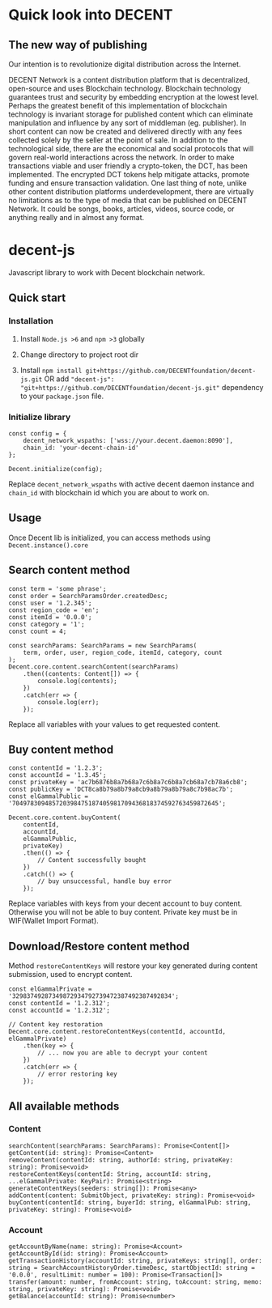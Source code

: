 # Quick look into DECENT

## The new way of publishing

 Our intention is to revolutionize digital distribution across the Internet.

 DECENT Network is a content distribution platform that is decentralized,
 open-source and uses Blockchain technology. Blockchain technology guarantees
 trust and security by embedding encryption at the lowest level.
 Perhaps the greatest benefit of this implementation of blockchain technology
 is invariant storage for published content which can eliminate manipulation
 and influence by any sort of middleman (eg. publisher). In short content can
 now be created and delivered directly with any fees collected solely by
 the seller at the point of sale. In addition to the technological side,
 there are the economical and social protocols that will govern real-world
 interactions across the network. In order to make transactions viable and
 user friendly a crypto-token, the DCT, has been implemented. The encrypted
 DCT tokens help mitigate attacks, promote funding and ensure transaction
 validation. One last thing of note, unlike other content distribution platforms
 underdevelopment, there are virtually no limitations as to the type of media that
 can be published on DECENT Network. It could be songs, books, articles, videos,
 source code, or anything really and in almost any format.


# decent-js

Javascript library to work with Decent blockchain network.


## Quick start

### Installation

 1. Install `Node.js >6` and `npm >3` globally
 
 2. Change directory to project root dir
 
 3. Install `npm install git+https://github.com/DECENTfoundation/decent-js.git` OR 
 add `"decent-js": "git+https://github.com/DECENTfoundation/decent-js.git"` dependency to your `package.json` file.
 
### Initialize library

    const config = {
        decent_network_wspaths: ['wss://your.decent.daemon:8090'],
        chain_id: 'your-decent-chain-id'
    };
    
    Decent.initialize(config);
    
Replace `decent_network_wspaths` with active decent daemon instance and `chain_id` with blockchain id which
you are about to work on.
<!-- [Init example](https://github.com/DECENTfoundation/decent-js/tree/master/examples/Init) -->

## Usage

Once Decent lib is initialized, you can access methods using `Decent.instance().core`

## Search content method
    
    const term = 'some phrase';
    const order = SearchParamsOrder.createdDesc;
    const user = '1.2.345';
    const region_code = 'en';
    const itemId = '0.0.0';
    const category = '1';
    const count = 4;
    
    const searchParams: SearchParams = new SearchParams(
        term, order, user, region_code, itemId, category, count
    );
    Decent.core.content.searchContent(searchParams)
        .then((contents: Content[]) => {
            console.log(contents);
        })
        .catch(err => {
            console.log(err);
        });

Replace all variables with your values to get requested content.
<!-- [Search example](https://github.com/DECENTfoundation/decent-js/tree/master/examples/SearchContent) -->


## Buy content method

    const contentId = '1.2.3';
    const accountId = '1.3.45';
    const privateKey = 'ac7b6876b8a7b68a7c6b8a7c6b8a7cb68a7cb78a6cb8';
    const publicKey = 'DCT8ca8b79a8b79a8cb9a8b79a8b79a8c7b98ac7b';
    const elGammalPublic = '704978309485720398475187405981709436818374592763459872645';
    
    Decent.core.content.buyContent(
        contentId,
        accountId,
        elGammalPublic,
        privateKey)
        .then(() => {
            // Content successfully bought
        })
        .catch(() => {
            // buy unsuccessful, handle buy error
        });
       
Replace variables with keys from your decent account to buy content. Otherwise you will not be 
able to buy content. Private key must be in WIF(Wallet Import Format).
<!-- [Buy example](https://github.com/DECENTfoundation/decent-js/tree/master/examples/BuyContent) -->

## Download/Restore content method
Method `restoreContentKeys` will restore your key generated during content submission, used to encrypt content. 

    const elGammalPrivate = '32983749287349872934792739472387492387492834';
    const contentId = '1.2.312';
    const accountId = '1.2.312';
    
    // Content key restoration
    Decent.core.content.restoreContentKeys(contentId, accountId, elGammalPrivate)
        .then(key => {
            // ... now you are able to decrypt your content
        })
        .catch(err => {
            // error restoring key
        });
        
<!-- [Download example](https://github.com/DECENTfoundation/decent-js/tree/master/examples/DownloadContent) -->


## All available methods

### Content

    searchContent(searchParams: SearchParams): Promise<Content[]> 
    getContent(id: string): Promise<Content> 
    removeContent(contentId: string, authorId: string, privateKey: string): Promise<void> 
    restoreContentKeys(contentId: String, accountId: string, ...elGammalPrivate: KeyPair): Promise<string> 
    generateContentKeys(seeders: string[]): Promise<any> 
    addContent(content: SubmitObject, privateKey: string): Promise<void> 
    buyContent(contentId: string, buyerId: string, elGammalPub: string, privateKey: string): Promise<void> 
    
### Account

    getAccountByName(name: string): Promise<Account> 
    getAccountById(id: string): Promise<Account> 
    getTransactionHistory(accountId: string, privateKeys: string[], order: string = SearchAccountHistoryOrder.timeDesc, startObjectId: string = '0.0.0', resultLimit: number = 100): Promise<Transaction[]> 
    transfer(amount: number, fromAccount: string, toAccount: string, memo: string, privateKey: string): Promise<void> 
    getBalance(accountId: string): Promise<number> 

